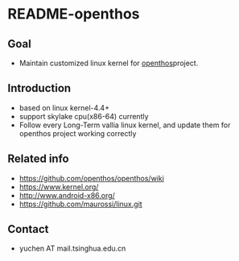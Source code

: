 # README-openthos

## Goal
 - Maintain customized linux kernel for [openthos](https://github.com/openthos/openthos/wiki)project.

## Introduction
 - based on linux kernel-4.4+
 - support skylake cpu(x86-64) currently
 - Follow every Long-Term vallia linux kernel, and update them for openthos project  working correctly
 
## Related info
 - https://github.com/openthos/openthos/wiki
 - https://www.kernel.org/
 - http://www.android-x86.org/
 - https://github.com/maurossi/linux.git

## Contact
 - yuchen AT mail.tsinghua.edu.cn
